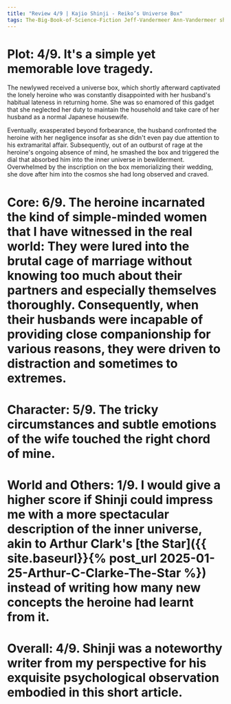 ```yaml
---
title: "Review 4/9 | Kajio Shinji - Reiko’s Universe Box"
tags: The-Big-Book-of-Science-Fiction Jeff-Vandermeer Ann-Vandermeer short-story novelette science-fiction 1947- 1981
---
```




# Plot: 4/9. It's a simple yet memorable love tragedy.
The newlywed received a universe box, which shortly afterward captivated the lonely heroine who was constantly disappointed with her husband's habitual lateness in returning home. She was so enamored of this gadget that she neglected her duty to maintain the household and take care of her husband as a normal Japanese housewife.

Eventually, exasperated beyond forbearance, the husband confronted the heroine with her negligence insofar as she didn't even pay due attention to his extramarital affair. 
Subsequently, out of an outburst of rage at the heroine's ongoing absence of mind, he smashed the box and triggered the dial that absorbed him into the inner universe in bewilderment. Overwhelmed by the inscription on the box memorializing their wedding, she dove after him into the cosmos she had long observed and craved.




# Core: 6/9. The heroine incarnated the kind of simple-minded women that I have witnessed in the real world: They were lured into the brutal cage of marriage without knowing too much about their partners and especially themselves thoroughly. Consequently, when their husbands were incapable of providing close companionship for various reasons, they were driven to distraction and sometimes to extremes.



# Character: 5/9. The tricky circumstances and subtle emotions of the wife touched the right chord of mine.



# World and Others: 1/9. I would give a higher score if Shinji could impress me with a more spectacular description of the inner universe, akin to Arthur Clark's [the Star]({{ site.baseurl}}{% post_url 2025-01-25-Arthur-C-Clarke-The-Star %}) instead of writing how many new concepts the heroine had learnt from it.



# Overall: 4/9. Shinji was a noteworthy writer from my perspective for his exquisite psychological observation embodied in this short article.
